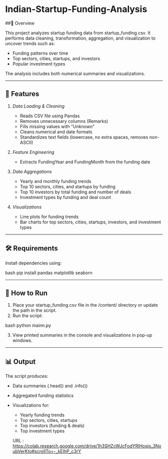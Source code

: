 # Indian-Startup-Funding-Analysis
##📌 Overview

This project analyzes startup funding data from startup_funding.csv. It performs data cleaning, transformation, aggregation, and visualization to uncover trends such as:

* Funding patterns over time
* Top sectors, cities, startups, and investors
* Popular investment types

The analysis includes both numerical summaries and visualizations.

---

## 📂 Features

1. *Data Loading & Cleaning*

   * Reads CSV file using Pandas
   * Removes unnecessary columns (Remarks)
   * Fills missing values with "Unknown"
   * Cleans numerical and date formats
   * Standardizes text fields (lowercase, no extra spaces, removes non-ASCII)

2. *Feature Engineering*

   * Extracts FundingYear and FundingMonth from the funding date

3. *Data Aggregations*

   * Yearly and monthly funding trends
   * Top 10 sectors, cities, and startups by funding
   * Top 10 investors by total funding and number of deals
   * Investment types by funding and deal count

4. *Visualizations*

   * Line plots for funding trends
   * Bar charts for top sectors, cities, startups, investors, and investment types

---

## 🛠 Requirements

Install dependencies using:

bash
pip install pandas matplotlib seaborn


---

## 📜 How to Run

1. Place your startup_funding.csv file in the /content/ directory or update the path in the script.
2. Run the script:

bash
python mainn.py


3. View printed summaries in the console and visualizations in pop-up windows.

---

## 📊 Output

The script produces:

* Data summaries (.head() and .info())
* Aggregated funding statistics
* Visualizations for:

  * Yearly funding trends
  * Top sectors, cities, startups
  * Top investors (funding & deals)
  * Top investment types

  URL : https://colab.research.google.com/drive/1h3SHZcWJcFodYRlHosio_3NxubVerKto#scrollTo=-_kElhP_c3rY
